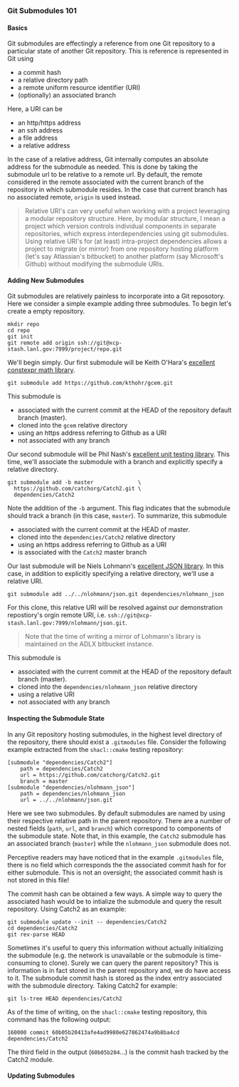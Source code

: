 ### Git Submodules 101 ###

#### Basics #####

Git submodules are effectingly a reference from one Git repository to a
particular state of another Git repository. This is reference is represented
in Git using

+ a commit hash
+ a relative directory path
+ a remote uniform resource identifier (URI)
+ (optionally) an associated branch

Here, a URI can be

+ an http/https address
+ an ssh address
+ a file address
+ a relative address

In the case of a relative address, Git internally computes an absolute address
for the submodule as needed. This is done by taking the submodule url to be
relative to a remote url. By default, the remote considered in the remote
associated with the current branch of the repository in which submodule resides.
In the case that current branch has no associated remote, `origin` is used
instead.

> Relative URI's can very useful when working with a project leveraging a
> modular repository structure. Here, by modular structure, I mean a project
> which version controls individual components in separate repositories, which
> express interdependencies using git submodules. Using relative URI's for
> (at least) intra-project dependencies allows a project to migrate (or mirror)
> from one repository hosting platform (let's say Atlassian's bitbucket) to
> another platform (say Microsoft's Github) without modifying the submodule
> URIs.

#### Adding New Submodules ####

Git submodules are relatively painless to incorporate into a Git reposotory.
Here we consider a simple example adding three submodules. To begin let's
create a empty repository.

```
mkdir repo
cd repo
git init
git remote add origin ssh://git@xcp-stash.lanl.gov:7999/project/repo.git
```

We'll begin simply. Our first submodule will be Keith O'Hara's
[excellent constexpr math library](https://github.com/kthohr/gcem.git).

```
git submodule add https://github.com/kthohr/gcem.git
```

This submodule is

+ associated with the current commit at the HEAD of the repository default
branch (master).
+ cloned into the `gcem` relative directory
+ using an https address referring to Github as a URI
+ not associated with any branch

Our second submodule will be Phil Nash's
[excellent unit testing library](https://github.com/catchorg/Catch2.git).
This time, we'll associate the submodule with a branch and explicitly specify
a relative directory.

```
git submodule add -b master              \
  https://github.com/catchorg/Catch2.git \
  dependencies/Catch2
```

Note the addition of the `-b` argument. This flag indicates that the submodule
should track a branch (in this case, `master`). To summarize, this submodule

+ associated with the current commit at the HEAD of master.
+ cloned into the `dependencies/Catch2` relative directory
+ using an https address referring to Github as a URI
+ is associated with the `Catch2` master branch

Our last submodule will be Niels Lohmann's
[excellent JSON library](https://github.com/nlohmann/json.git).
In this case, in addition to explicitly specifying a relative directory, we'll
use a relative URI.

```
git submodule add ../../nlohmann/json.git dependencies/nlohmann_json
```

For this clone, this relative URI will be resolved against our demonstration
repostiory's orgin remote URI, i.e.
`ssh://git@xcp-stash.lanl.gov:7999/nlohmann/json.git`.

> Note that the time of writing a mirror of Lohmann's library is maintained on
> the ADLX bitbucket instance.

This submodule is

+ associated with the current commit at the HEAD of the repository default
branch (master).
+ cloned into the `dependencies/nlohmann_json` relative directory
+ using a relative URI
+ not associated with any branch


#### Inspecting the Submodule State #####

In any Git repository hosting submodules, in the highest level directory of the
repository, there should exist a `.gitmodules` file. Consider the following
example extracted from the `shacl::cmake` testing repository:

```
[submodule "dependencies/Catch2"]
	path = dependencies/Catch2
	url = https://github.com/catchorg/Catch2.git
	branch = master
[submodule "dependencies/nlohmann_json"]
	path = dependencies/nlohmann_json
	url = ../../nlohmann/json.git
```

Here we see two submodules. By default submodules are named by using their
respective relative path in the parent repository. There are a number of nested
fields (`path`, `url`, and `branch`) which correspond to components of the
submodule state. Note that, in this example, the `Catch2` submodule has an
associated branch (`master`) while the `nlohmann_json` submodule does not.

Perceptive readers may have noticed that in the example `.gitmodules` file,
there is no field which corresponds the the associated commit hash for for
either submodule. This is not an oversight; the associated commit hash is not
stored in this file!

The commit hash can be obtained a few ways. A simple way to query the associated
hash would be to intialize the submodule and query the result repository. Using
Catch2 as an example:

```
git submodule update --init -- dependencies/Catch2
cd dependencies/Catch2
git rev-parse HEAD
```

Sometimes it's useful to query this information without actually initializing
the submodule (e.g. the network is unavailable or the submodule is
time-consuming to clone). Surely we can query the parent repository? This is
information is in fact stored in the parent repository and, we do have access to
it. The submodule commit hash is stored as the index entry associated with the
submodule directory. Taking Catch2 for example:

```
git ls-tree HEAD dependencies/Catch2
```

As of the time of writing, on the `shacl::cmake` testing repository, this
command has the following output:

```
160000 commit 60b05b20413afe4ad9980e627862474a9b8ba4cd	dependencies/Catch2
```

The third field in the output (`60b05b204`...) is the commit hash tracked by
the Catch2 module.


#### Updating Submodules ####
